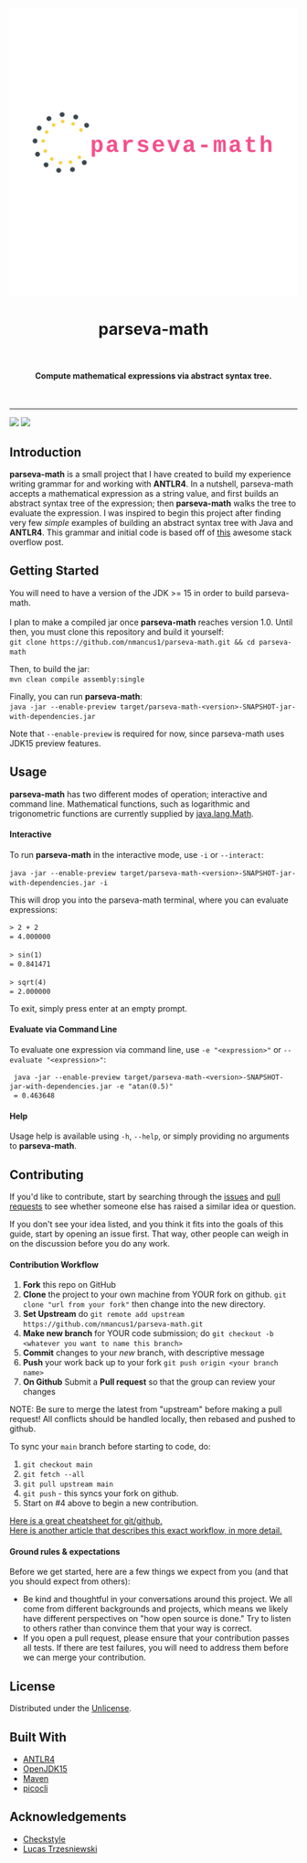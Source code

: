 ![alt text](assets/logo_transparent.png)
<h1 align="center"> parseva-math </h1> <br>
<h4 align="center"> Compute mathematical expressions via abstract syntax tree. </h4><br>  
<hr/>

 <a href="https://github.com/nmancus1/parseva-math/graphs/contributors">
        <img src="https://img.shields.io/github/contributors/nmancus1/parseva-math" /></a>
    <a href="https://github.com/nmancus1/parseva-math/commits/main">
        <img src="https://img.shields.io/github/commit-activity/m/nmancus1/parseva-math" /></a>



## Introduction

**parseva-math** is a small project that I have created to build my experience writing grammar 
for and working with **ANTLR4**.  In a nutshell, parseva-math accepts a mathematical expression
as a string value, and first builds an abstract syntax tree of the expression; then
**parseva-math** walks the tree to evaluate the expression.  I was inspired to begin this
project after finding very few _simple_ examples of building an abstract syntax tree with Java and 
**ANTLR4**. This grammar and initial code is based off of [this](https://stackoverflow.com/a/29996191/) 
awesome stack overflow post.

## Getting Started
You will need to have a version of the JDK >= 15 in order to build parseva-math.<br/><br/>
I plan to make a compiled jar once **parseva-math** reaches version 1.0.  Until then, you must
clone this repository and build it yourself:\
`git clone https://github.com/nmancus1/parseva-math.git && cd parseva-math`

Then, to build the jar:\
`mvn clean compile assembly:single`

Finally, you can run **parseva-math**:\
`java -jar --enable-preview target/parseva-math-<version>-SNAPSHOT-jar-with-dependencies.jar`

Note that `--enable-preview` is required for now, since parseva-math uses JDK15 preview features.

## Usage
**parseva-math** has two different modes of operation; interactive and command line.  Mathematical
functions, such as logarithmic and trigonometric functions are currently supplied by 
[java.lang.Math](https://docs.oracle.com/javase/8/docs/api/java/lang/Math.html).


#### Interactive
To run **parseva-math** in the interactive mode, use `-i` or `--interact`:

`java -jar --enable-preview target/parseva-math-<version>-SNAPSHOT-jar-with-dependencies.jar -i`

This will drop you into the parseva-math terminal, where you can evaluate expressions:
```
> 2 + 2
= 4.000000

> sin(1)
= 0.841471

> sqrt(4)
= 2.000000
```

To exit, simply press enter at an empty prompt.

#### Evaluate via Command Line

To evaluate one expression via command line, use `-e "<expression>"` or 
`--evaluate "<expression>"`:
```
 java -jar --enable-preview target/parseva-math-<version>-SNAPSHOT-jar-with-dependencies.jar -e "atan(0.5)"
 = 0.463648
```

#### Help

Usage help is available using `-h`, `--help`, or simply providing no arguments to **parseva-math**.

## Contributing

If you'd like to contribute, start by searching through the 
[issues](https://github.com/nmancus1/parseva-math/issues)
and [pull requests](https://github.com/nmancus1/parseva-math/pulls) to see whether someone else has
raised a similar idea or question.

If you don't see your idea listed, and you think it fits into the goals of this guide, start by opening 
an issue first. That way, other people can weigh in on the discussion before you do any work.
  
#### Contribution Workflow

1. **Fork** this repo on GitHub
2. **Clone** the project to your own machine from YOUR fork on github. `git clone "url from your fork"` then change into
   the new directory.
3. **Set Upstream** do `git remote add upstream https://github.com/nmancus1/parseva-math.git`
4. **Make new branch** for YOUR code submission; do `git checkout -b 
   <whatever you want to name this branch>`
4. **Commit** changes to your *new* branch, with descriptive message
5. **Push** your work back up to your fork `git push origin <your branch name>`
6. **On Github** Submit a **Pull request** so that the group can review your changes

NOTE: Be sure to merge the latest from "upstream" before making a pull request!
All conflicts should be handled locally, then rebased and pushed to github.

To sync your `main` branch before starting to code, do:

1. `git checkout main`
2. `git fetch --all`
3. `git pull upstream main`
4. `git push` - this syncs your fork on github.
5. Start on #4 above to begin a new contribution.

[Here is a great cheatsheet for git/github.](https://education.github.com/git-cheat-sheet-education.pdf) <br/>
[Here is another article that describes this exact workflow, in more detail.](https://blog.scottlowe.org/2015/01/27/using-fork-branch-git-workflow/)

#### Ground rules & expectations

Before we get started, here are a few things we expect from you (and that you should expect from others):

* Be kind and thoughtful in your conversations around this project. We all come from different backgrounds and projects,
  which means we likely have different perspectives on "how open source is done." Try to listen to others rather than
  convince them that your way is correct.
* If you open a pull request, please ensure that your contribution passes all tests. If there are test failures, you
  will need to address them before we can merge your contribution.
  
## License
Distributed under the [Unlicense](https://unlicense.org/). 

## Built With
* [ANTLR4](https://github.com/antlr/antlr4)
* [OpenJDK15](https://openjdk.java.net/projects/jdk/15/)
* [Maven](https://maven.apache.org/)
* [picocli](https://picocli.info/)

## Acknowledgements
* [Checkstyle](https://github.com/checkstyle/checkstyle)
* [Lucas Trzesniewski](https://github.com/ltrzesniewski)
